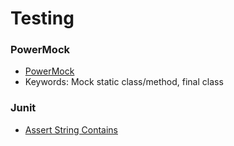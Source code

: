 # Testing
### PowerMock
* [PowerMock](https://code.google.com/p/powermock/wiki/MockitoUsage)
* Keywords: Mock static class/method, final class

### Junit
* [Assert String Contains](http://stackoverflow.com/questions/1092219/assertcontains-on-strings-in-junit)
